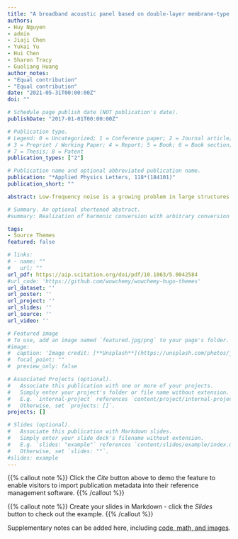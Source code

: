 ```yaml
---
title: "A broadband acoustic panel based on double-layer membrane-type metamaterials"
authors:
- Huy Nguyen
- admin
- Jiaji Chen
- Yukai Yu
- Hui Chen
- Sharon Tracy
- Guoliang Huang
author_notes:
- "Equal contribution"
- "Equal contribution"
date: "2021-05-31T00:00:00Z"
doi: ""

# Schedule page publish date (NOT publication's date).
publishDate: "2017-01-01T00:00:00Z"

# Publication type.
# Legend: 0 = Uncategorized; 1 = Conference paper; 2 = Journal article;
# 3 = Preprint / Working Paper; 4 = Report; 5 = Book; 6 = Book section;
# 7 = Thesis; 8 = Patent
publication_types: ["2"]

# Publication name and optional abbreviated publication name.
publication: "*Applied Physics Letters, 118*(184101)"
publication_short: ""

abstract: Low-frequency noise is a growing problem in large structures of modern transportation technologies. In this study, we report a large-scale acoustic panel made of double-layer membrane-type metamaterials (DMAMs) for broadband noise reduction. A complete theoretical model based on the unit cell is fully developed and extended for finite multi-celled membrane-type acoustic metamaterial (MAMs) array. A large-scale acoustic panel constructed from 8 by 8 DMAM unit cells is proposed. To deal with the global compliance of the large-scale support structure, the double-layer panel frame structure with large bending stiffness is designed to shift the global resonances to higher frequencies and provide an efficient way to well maintain the MAM’s performance. Moreover, the double-layer configuration further guarantees ultra high transmission loss within the frequency range of interest. Experiments are carried out to validate the analytical and numerical predictions. Excellent transmission loss ranging from 20 to 59 dB within ten third octave bands (0.32–2.5 kHz) is observed, deeply breaking the mass density law. We believe the proposed design and the associated theoretical model could serve as an efficient tool for designing acoustic metamaterial-based panels and soundproof walls with high noise reduction in low/middle frequency regions.

# Summary. An optional shortened abstract.
#summary: Realization of harmonic conversion with arbitrary conversion frequency, phase, and amplitude. Realization of frequency-converted wave steering and dynamic beam steering.

tags:
- Source Themes
featured: false

# links:
# - name: ""
#   url: ""
url_pdf: https://aip.scitation.org/doi/pdf/10.1063/5.0042584
#url_code: 'https://github.com/wowchemy/wowchemy-hugo-themes'
url_dataset: ''
url_poster: ''
url_project: ''
url_slides: ''
url_source: ''
url_video: ''

# Featured image
# To use, add an image named `featured.jpg/png` to your page's folder. 
#image:
#  caption: 'Image credit: [**Unsplash**](https://unsplash.com/photos/jdD8gXaTZsc)'
#  focal_point: ""
#  preview_only: false

# Associated Projects (optional).
#   Associate this publication with one or more of your projects.
#   Simply enter your project's folder or file name without extension.
#   E.g. `internal-project` references `content/project/internal-project/index.md`.
#   Otherwise, set `projects: []`.
projects: []

# Slides (optional).
#   Associate this publication with Markdown slides.
#   Simply enter your slide deck's filename without extension.
#   E.g. `slides: "example"` references `content/slides/example/index.md`.
#   Otherwise, set `slides: ""`.
#slides: example
---
```


{{% callout note %}}
Click the *Cite* button above to demo the feature to enable visitors to import publication metadata into their reference management software.
{{% /callout %}}

{{% callout note %}}
Create your slides in Markdown - click the *Slides* button to check out the example.
{{% /callout %}}

Supplementary notes can be added here, including [code, math, and images](https://wowchemy.com/docs/writing-markdown-latex/).
